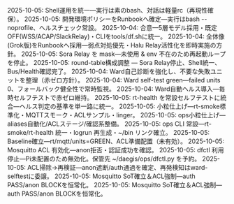 2025-10-05: Shell運用を統一—実行は素のbash、対話は軽量rc（再現性確保）。
2025-10-05: 開発環境ポリシーをRunbookへ確定—実行はbash --noprofile、ヘルスチェック常設。
2025-10-04: 合意—5層モデル採用・既定OFF(WSS/ACAP/SlackRelay)・CLIをtools/df.shに統一。
2025-10-04: 全体像(Grok版)をRunbookへ採用—弱点対処優先・Halu Relay活性化を即時実施の方針。
2025-10-05: Sora Relay を mask—未使用 & env 不在のため再起動ループを停止。
2025-10-05: round-table構成調整 — Sora Relay停止、Shell統一、Bus/Health確認完了。
2025-10-04: Ward自己診断を強化し、不要な失敗ユニットを整理（赤ゼロ方針）。
2025-10-04: Ward self-test green—failed units 0、フォールバック健全性で常時監視。
2025-10-04: Ward自動ヘルス導入—毎時セルフテストで赤ゼロ維持。
2025-10-05: rt-health を常設セルフテストに統合—ヘルス判定の基準を単一路に統一。
2025-10-05: 小粒仕上げ—rt-smoke標準化・MQTTスモーク・ACLサンプル・linger。
2025-10-05: ops小粒仕上げ—aliases自動化/ACLステージ/確認系整備。
2025-10-05: ops CLI 常設—rt-smoke/rt-health 統一・logrun 再生成・~/bin リンク確立。
2025-10-05: Baseline確立—rt/mqtt/units=GREEN、ACL準備配置（未有効）。
2025-10-05: Mosquitto ACL 有効化—anon拒否・認証成功を確認。
2025-10-05: dfctl 利用停止—Pi未配置のため無効化。保管先 ~/daegis/ops/dfctl.py を予約。
2025-10-05: ACL掃除→再検証—anon遮断/auth通過を確定、再発検知はward-selftestに委譲。
2025-10-05: Mosquitto SoT確立＆ACL強制—auth PASS/anon BLOCKを恒常化。
2025-10-05: Mosquitto SoT確立＆ACL強制—auth PASS/anon BLOCKを恒常化。
